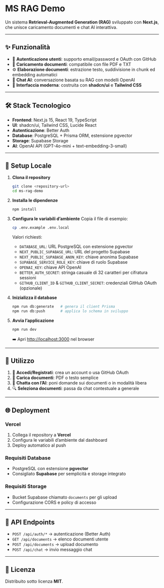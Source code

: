 # MS RAG Demo

Un sistema **Retrieval-Augmented Generation (RAG)** sviluppato con **Next.js**, che unisce caricamento documenti e chat AI interattiva.

---

## ✨ Funzionalità

- 🔐 **Autenticazione utenti**: supporto email/password e OAuth con GitHub  
- 📂 **Caricamento documenti**: compatibile con file PDF e TXT  
- ⚙️ **Elaborazione documenti**: estrazione testo, suddivisione in chunk ed embedding automatici  
- 🤖 **Chat AI**: conversazione basata su RAG con modelli OpenAI  
- 🎨 **Interfaccia moderna**: costruita con **shadcn/ui** e **Tailwind CSS**  

---

## 🛠️ Stack Tecnologico

- **Frontend**: Next.js 15, React 19, TypeScript  
- **UI**: shadcn/ui, Tailwind CSS, Lucide React  
- **Autenticazione**: Better Auth  
- **Database**: PostgreSQL + Prisma ORM, estensione pgvector  
- **Storage**: Supabase Storage  
- **AI**: OpenAI API (GPT-4o-mini + text-embedding-3-small)  

---

## 🚀 Setup Locale

1. **Clona il repository**
   ```bash
   git clone <repository-url>
   cd ms-rag-demo
   ````

2. **Installa le dipendenze**

   ```bash
   npm install
   ```

3. **Configura le variabili d’ambiente**
   Copia il file di esempio:

   ```bash
   cp .env.example .env.local
   ```

   Valori richiesti:

   * `DATABASE_URL`: URL PostgreSQL con estensione pgvector
   * `NEXT_PUBLIC_SUPABASE_URL`: URL del progetto Supabase
   * `NEXT_PUBLIC_SUPABASE_ANON_KEY`: chiave anonima Supabase
   * `SUPABASE_SERVICE_ROLE_KEY`: chiave di ruolo Supabase
   * `OPENAI_KEY`: chiave API OpenAI
   * `BETTER_AUTH_SECRET`: stringa casuale di 32 caratteri per cifratura sessioni
   * `GITHUB_CLIENT_ID` & `GITHUB_CLIENT_SECRET`: credenziali GitHub OAuth (opzionale)

4. **Inizializza il database**

   ```bash
   npm run db:generate   # genera il client Prisma
   npm run db:push       # applica lo schema in sviluppo
   ```

5. **Avvia l’applicazione**

   ```bash
   npm run dev
   ```

   ➡️ Apri [http://localhost:3000](http://localhost:3000) nel browser

---

## 📖 Utilizzo

1. 🔑 **Accedi/Registrati**: crea un account o usa GitHub OAuth
2. 📄 **Carica documenti**: PDF o testo semplice
3. 💬 **Chatta con l’AI**: poni domande sui documenti o in modalità libera
4. 🔍 **Seleziona documenti**: passa da chat contestuale a generale

---

## 🌐 Deployment

### Vercel

1. Collega il repository a **Vercel**
2. Configura le variabili d’ambiente dal dashboard
3. Deploy automatico al push

### Requisiti Database

* PostgreSQL con estensione **pgvector**
* Consigliato **Supabase** per semplicità e storage integrato

### Requisiti Storage

* Bucket Supabase chiamato `documents` per gli upload
* Configurazione CORS e policy di accesso

---

## 🔌 API Endpoints

* `POST /api/auth/*` → autenticazione (Better Auth)
* `GET /api/documents` → elenco documenti utente
* `POST /api/documents` → upload documento
* `POST /api/chat` → invio messaggio chat

---

## 📄 Licenza

Distribuito sotto licenza **MIT**.
